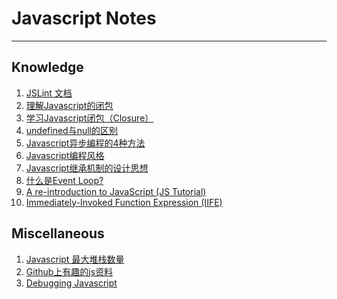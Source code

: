 # Javascript Notes
----
## Knowledge 
1. [JSLint 文档][jslint]
2. [理解Javascript的闭包][closure]
3. [学习Javascript闭包（Closure）][closure2]
3. [undefined与null的区别][null]
4. [Javascript异步编程的4种方法][async]
5. [Javascript编程风格][style]
6. [Javascript继承机制的设计思想][inheritance]
7. [什么是Event Loop?][event_loop]
8. [A re-introduction to JavaScript (JS Tutorial)][reintro]
9. [Immediately-Invoked Function Expression (IIFE)][iife]


## Miscellaneous
1. [Javascript 最大堆栈数量][stack_max]
2. [Github上有趣的js资料][collection1]
3. [Debugging Javascript][debug]

[jslint]: http://jiongks.name/blog/jslint-docs-zh-cn/
[stack_max]: http://ourjs.com/detail/53a650fa41a7309c4200000e
[closure]: http://coolshell.cn/articles/6731.html
[null]: http://ourjs.com/detail/53a650fa41a7309c4200000e
[async]: http://www.ruanyifeng.com/blog/2012/12/asynchronous%EF%BC%BFjavascript.html
[style]: http://www.ruanyifeng.com/blog/2012/04/javascript_programming_style.html
[inheritance]: http://www.ruanyifeng.com/blog/2011/06/designing_ideas_of_inheritance_mechanism_in_javascript.html
[closure2]: http://www.ruanyifeng.com/blog/2009/08/learning_javascript_closures.html
[event_loop]: http://www.ruanyifeng.com/blog/2013/10/event_loop.html
[collection1]:http://jianshu.io/p/7c9aa9508641
[reintro]: https://developer.mozilla.org/en-US/docs/Web/JavaScript/A_re-introduction_to_JavaScript
[debug]: https://developer.chrome.com/devtools/docs/javascript-debugging
[iife]: http://benalman.com/news/2010/11/immediately-invoked-function-expression/
